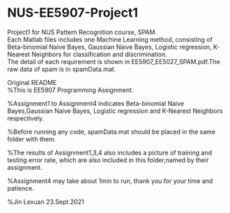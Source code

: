 # NUS-EE5907-Project1
Project1 for NUS Pattern Recognition course, SPAM.   
Each Matlab files includes one Machine Learning method, consisting of Beta-binomial Naive Bayes, Gaussian Naive Bayes, Logistic regression, K-Nearest Neighbors for classification and discrimination.  
The detail of each requirement is shown in EE5907_EE5027_SPAM.pdf.The raw data of spam is in spamData.mat.  

Original README  
%This is EE5907 Programming Assignment. 

%Assignment1 to Assignment4 indicates Beta-binomial Naive Bayes,Gaussian Naive Bayes, Logistic regression and K-Nearest Neighbors respectively. 

%Before running any code, spamData.mat should be placed in the same folder with them.  

%The results of Assignment1,3,4 also includes a picture of training and testing error rate, which are also included in this folder,named by their assignment. 

%Assignment4 may take about 1min to run, thank you for your time and patience. 

%Jin Lexuan 23.Sept.2021
